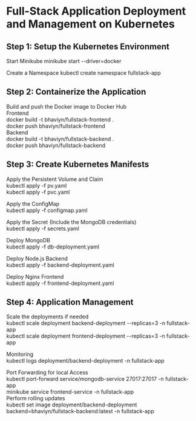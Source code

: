 # Full-Stack Application Deployment and Management on Kubernetes

## Step 1: Setup the Kubernetes Environment

Start Minikube
minikube start --driver=docker

Create a Namespace
kubectl create namespace fullstack-app

## Step 2: Containerize the Application

Build and push the Docker image to Docker Hub<br>
Frontend<br>
docker build -t bhaviyn/fullstack-frontend .<br>
docker push bhaviyn/fullstack-frontend<br>
Backend<br>
docker build -t bhaviyn/fullstack-backend .<br>
docker push bhaviyn/fullstack-backend<br>

## Step 3: Create Kubernetes Manifests 

Apply the Persistent Volume and Claim<br>
kubectl apply -f pv.yaml<br>
kubectl apply -f pvc.yaml<br>

Apply the ConfigMap<br>
kubectl apply -f configmap.yaml<br>

Apply the Secret (Include the MongoDB credentials)<br>
kubectl apply -f secrets.yaml<br>

Deploy MongoDB<br>
kubectl apply -f db-deployment.yaml<br>

Deploy Node.js Backend<br>
kubectl apply -f backend-deployment.yaml<br>

Deploy Nginx Frontend<br>
kubectl apply -f frontend-deployment.yaml<br>

## Step 4: Application Management

Scale the deployments if needed<br>
kubectl scale deployment backend-deployment --replicas=3 -n fullstack-app<br>
kubectl scale deployment frontend-deployment --replicas=3 -n fullstack-app<br>

Monitoring<br>
kubectl logs deployment/backend-deployment -n fullstack-app<br>

Port Forwarding for local Access<br>
kubectl port-forward service/mongodb-service 27017:27017 -n fullstack-app<br>
minikube service frontend-service -n fullstack-app<br>
Perform rolling updates<br>
kubectl set image deployment/backend-deployment backend=bhaviyn/fullstack-backend:latest -n fullstack-app<br>